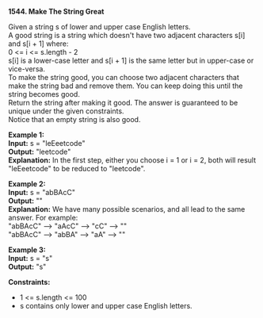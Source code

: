 **1544. Make The String Great**  

Given a string s of lower and upper case English letters.  
A good string is a string which doesn't have two adjacent characters s[i] and s[i + 1] where:  
0 <= i <= s.length - 2  
s[i] is a lower-case letter and s[i + 1] is the same letter but in upper-case or vice-versa.  
To make the string good, you can choose two adjacent characters that make the string bad and remove them. You can keep doing this until the string becomes good.  
Return the string after making it good. The answer is guaranteed to be unique under the given constraints.  
Notice that an empty string is also good.  

**Example 1:**  
**Input:** s = "leEeetcode"  
**Output:** "leetcode"  
**Explanation:** In the first step, either you choose i = 1 or i = 2, both will result "leEeetcode" to be reduced to "leetcode".  

**Example 2:**  
**Input:** s = "abBAcC"  
**Output:** ""  
**Explanation:** We have many possible scenarios, and all lead to the same answer. For example:  
"abBAcC" --> "aAcC" --> "cC" --> ""  
"abBAcC" --> "abBA" --> "aA" --> ""  

**Example 3:**  
**Input:** s = "s"  
**Output:** "s"  

**Constraints:**  
- 1 <= s.length <= 100
- s contains only lower and upper case English letters.